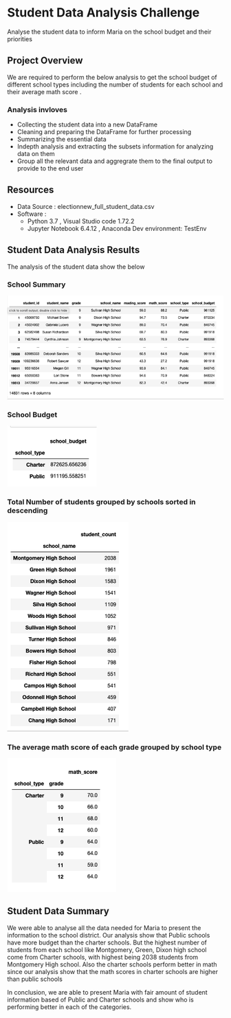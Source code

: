 # Student Data Analysis Challenge 
 Analyse the student data to inform Maria on the school budget and their priorities

## Project Overview 
 We are required to perform the below analysis to get the school budget of different school types including the number of students for each school and their average math score .
  ### Analysis invloves
   - Collecting the student data into a new DataFrame
   - Cleaning and preparing the DataFrame for further processing
   - Summarizing the essential data
   - Indepth analysis and extracting the subsets information for analyzing data on them
   - Group all the relevant data and aggregrate them to the final output to provide to the end user
 
 ## Resources 
 - Data Source : electionnew_full_student_data.csv
 - Software :
    - Python 3.7 , Visual Studio code 1.72.2
    - Jupyter Notebook 6.4.12 , Anaconda Dev environment: TestEnv

 ## Student Data Analysis Results 
 The analysis of the student data show the below
### School Summary
![img](https://github.com/hsurisetti/StudentData_Analsysis_Challenge/blob/main/Summarized_Student_Data.png)
### School Budget
![img](https://github.com/hsurisetti/StudentData_Analsysis_Challenge/blob/main/school_budget.png)
### Total Number of students grouped by schools sorted in descending
![img](https://github.com/hsurisetti/StudentData_Analsysis_Challenge/blob/main/Studentcount_by_schools.png)
### The average math score of each grade grouped by school type
![img](https://github.com/hsurisetti/StudentData_Analsysis_Challenge/blob/main/AverageMathscore_bygrade.png)

## Student Data Summary

 We were able to analyse all the data needed for Maria to present the information to the school district. Our analysis show that Public schools have more budget than the charter schools. But the highest number of students from each school like Montgomery, Green, Dixon high school come from Charter schools, with highest being 2038 students from Montgomery High school. Also the charter schools perform better in math since our analysis show that the math scores in charter schools are higher than public schools

In conclusion, we are able to present Maria with fair amount of student information based of Public and Charter schools and show who is performing better in each of the categories.


